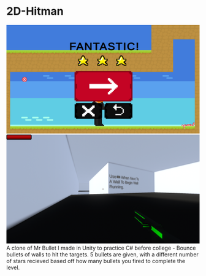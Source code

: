 # 2D-Hitman
![alt text](https://github.com/ThomasSchofield101/2D-Hitman/blob/main/2d%20Hitman%20(level%205)%20Screenshot%202025.02.03%20-%2011.40.03.35.png "Level Complete Screen")
![alt text](https://github.com/ThomasSchofield101/Pill-Popper/blob/main/Pill%20Popper%20(fps%20Platformer)%20Screenshot%202025.02.03%20-%2012.01.47.98.png?raw=true "First level")
A clone of Mr Bullet I made in Unity to practice C# before college - Bounce bullets of walls to hit the targets. 5 bullets are given, with a different number of stars recieved based off how many bullets you fired to complete the level.
